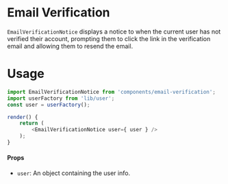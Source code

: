 Email Verification
==================

`EmailVerificationNotice` displays a notice to when the current user has not verified their account, prompting them to click the link in the verification email and allowing them to resend the email.


# Usage
```js
import EmailVerificationNotice from 'components/email-verification';
import userFactory from 'lib/user';
const user = userFactory();

render() {
	return (
		<EmailVerificationNotice user={ user } />
	);
}
```

#### Props
* `user`: An object containing the user info.
